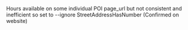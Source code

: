 Hours available on some individual POI page_url but not consistent and inefficient so set to <INACCESSIBLE>
--ignore StreetAddressHasNumber (Confirmed on website)
